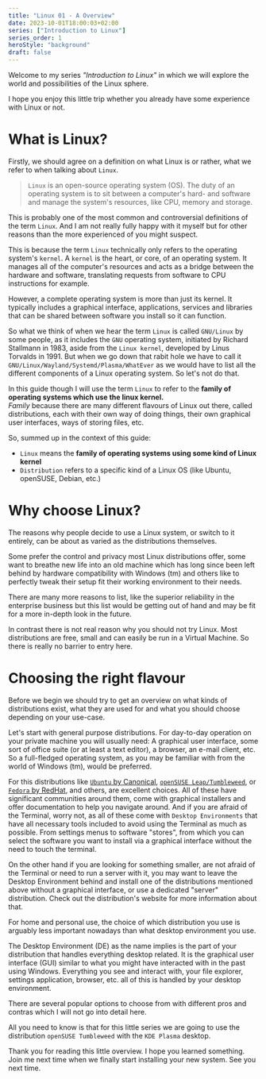 ```yaml
---
title: "Linux 01 - A Overview"
date: 2023-10-01T18:00:03+02:00
series: ["Introduction to Linux"]
series_order: 1
heroStyle: "background"
draft: false
---
```


Welcome to my series *"Introduction to Linux"* in which we will explore the world and possibilities of the Linux sphere.

I hope you enjoy this little trip whether you already have some experience with Linux or not.

# What is Linux?

Firstly, we should agree on a definition on what Linux is or rather, what we refer to when talking about `Linux`.

> `Linux` is an open-source operating system (OS). The duty of an operating system is to sit between a computer's hard-
> and software and manage the system's resources, like CPU, memory and storage.

This is probably one of the most common and controversial definitions of the term `Linux`. And I am not really fully
happy with it myself but for other reasons than the more experienced of you might suspect.

This is because the term `Linux` technically only refers to the operating system's `kernel`. A `kernel` is the heart, or
core, of an operating system. It manages all of the computer's resources and acts as a bridge between the hardware and
software, translating requests from software to CPU instructions for example.

However, a complete operating system is more than just its kernel. It typically includes a graphical interface, applications,
services and libraries that can be shared between software you install so it can function.

So what we think of when we hear the term `Linux` is called `GNU/Linux` by some people, as it includes the `GNU` operating system,
initiated by Richard Stallmann in 1983, aside from the `Linux kernel`, developed by Linus Torvalds in 1991. But when
we go down that rabit hole we have to call it `GNU/Linux/Wayland/Systemd/Plasma/WhatEver` as we would have to list
all the different components of a Linux operating system. So let's not do that.

In this guide though I will use the term `Linux` to refer to the **family of operating systems which use the linux kernel.**<br>
*Family* because there are many different flavours of Linux out there, called distributions, each with their own way
of doing things, their own graphical user interfaces, ways of storing files, etc.

So, summed up in the context of this guide:

- `Linux` means the **family of operating systems using some kind of Linux kernel**
- `Distribution` refers to a specific kind of a Linux OS (like Ubuntu, openSUSE, Debian, etc.)

# Why choose Linux?

The reasons why people decide to use a Linux system, or switch to it entirely, can be about as varied as the distributions
themselves.

Some prefer the control and privacy most Linux distributions offer, some want to breathe new life into an old machine
which has long since been left behind by hardware compatibility with Windows (tm) and others like to perfectly
tweak their setup fit their working environment to their needs.

There are many more reasons to list, like the superior reliability in the enterprise business but this list
would be getting out of hand and may be fit for a more in-depth look in the future.

In contrast there is not real reason why you should not try Linux. Most distributions are free, small and can easily be
run in a Virtual Machine. So there is really no barrier to entry here.

# Choosing the right flavour

Before we begin we should try to get an overview on what kinds of distributions exist, what they are used for and
what you should choose depending on your use-case.

Let's start with general purpose distributions. For day-to-day operation on your private machine you will usually need:
A graphical user interface, some sort of office suite (or at least a text editor), a browser, an e-mail client, etc.<br>
So a full-fledged operating system, as you may be familiar with from the world of Windows (tm), would be preferred.

For this distributions like [`Ubuntu` by Canonical](https://ubuntu.com/download/desktop), [`openSUSE Leap/Tumbleweed`](https://get.opensuse.org/desktop/),
or [`Fedora` by RedHat](https://fedoraproject.org/), and others, are excellent choices. All of these have significant
communities around them, come with graphical installers and offer documentation to help you navigate around. And if you
are afraid of the Terminal, worry not, as all of these come with `Desktop Environments` that have all necessary tools
included to avoid using the Terminal as much as possible. From settings menus to software "stores", from which you can
select the software you want to install via a graphical interface without the need to touch the terminal.

On the other hand if you are looking for something smaller, are not afraid of the Terminal or need to run a server with
it, you may want to leave the Desktop Environment behind and install one of the distributions mentioned above without
a graphical interface, or use a dedicated "server" distribution. Check out the distribution's website for more
information about that.

For home and personal use, the choice of which distribution you use is arguably less important nowadays than what
desktop environment you use.

The Desktop Environment (DE) as the name implies is the part of your distribution that handles everything desktop related.
It is the graphical user interface (GUI) similar to what you might have interacted with in the past using Windows.
Everything you see and interact with, your file explorer, settings application, browser, etc. all of this is handled
by your desktop environment.

There are several popular options to choose from with different pros and contras which I will not go into detail here.

All you need to know is that for this little series we are going to use the distribution `openSUSE Tumbleweed` with the
`KDE Plasma` desktop.

Thank you for reading this little overview. I hope you learned something. Join me next time when we finally start
installing your new system. See you next time.
